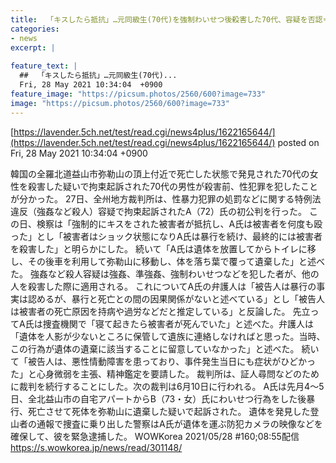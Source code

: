 ```yaml
---
title:  「キスしたら抵抗」…元同級生(70代)を強制わいせつ後殺害した70代、容疑を否認＝韓国報道   
categories:
- news
excerpt: |
  
feature_text: |
  ##  「キスしたら抵抗」…元同級生(70代)...
  Fri, 28 May 2021 10:34:04  +0900
feature_image: "https://picsum.photos/2560/600?image=733"
image: "https://picsum.photos/2560/600?image=733"
---
```


[https://lavender.5ch.net/test/read.cgi/news4plus/1622165644/](https://lavender.5ch.net/test/read.cgi/news4plus/1622165644/)
posted on Fri, 28 May 2021 10:34:04  +0900

<!--more-->

韓国の全羅北道益山市弥勒山の頂上付近で死亡した状態で発見された70代の女性を殺害した疑いで拘束起訴された70代の男性が殺害前、性犯罪を犯したことが分かった。 27日、全州地方裁判所は、性暴力犯罪の処罰などに関する特例法違反（強姦など殺人）容疑で拘束起訴されたA（72）氏の初公判を行った。 この日、検察は「強制的にキスをされた被害者が抵抗し、A氏は被害者を何度も殴った」とし「被害者はショック状態になりA氏は暴行を続け、最終的には被害者を殺害した」と明らかにした。 続いて「A氏は遺体を放置してからトイレに移し、その後車を利用して弥勒山に移動し、体を落ち葉で覆って遺棄した」と述べた。 強姦など殺人容疑は強姦、準強姦、強制わいせつなどを犯した者が、他の人を殺害した際に適用される。 これについてA氏の弁護人は「被告人は暴行の事実は認めるが、暴行と死亡との間の因果関係がないと述べている」とし「被告人は被害者の死亡原因を持病や過労などだと推定している」と反論した。 先立ってA氏は捜査機関で「寝て起きたら被害者が死んでいた」と述べた。弁護人は「遺体を人影が少ないところに保管して遺族に連絡しなければと思った。当時、この行為が遺体の遺棄に該当することに留意していなかった」と述べた。 続いて「被告人は、悪性情動障害を患っており、事件発生当日にも症状がひどかった」と心身微弱を主張、精神鑑定を要請した。 裁判所は、証人尋問などのために裁判を続行することにした。次の裁判は6月10日に行われる。 A氏は先月4〜5日、全北益山市の自宅アパートからB（73・女）氏にわいせつ行為をした後暴行、死亡させて死体を弥勒山に遺棄した疑いで起訴された。 遺体を発見した登山者の通報で捜査に乗り出した警察はA氏が遺体を運ぶ防犯カメラの映像などを確保して、彼を緊急逮捕した。 WOWKorea 2021/05/28 #160;08:55配信 https://s.wowkorea.jp/news/read/301148/
